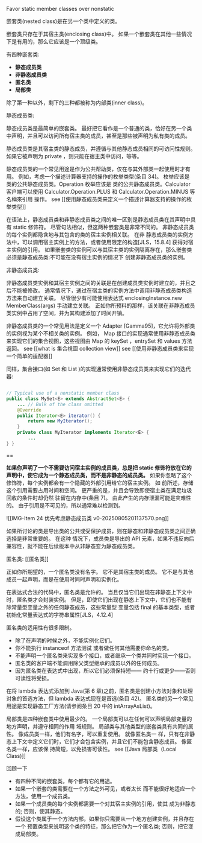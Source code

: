 Favor static member classes over nonstatic


嵌套类(nested class)是在另一个类中定义的类。 

嵌套类只存在于其宿主类(enclosing class)中。 
如果一个嵌套类在其他一些情况下是有用的，那么它应该是一个顶级类。 

有四种嵌套类:
- **静态成员类**
- **非静态成员类**
- **匿名类**
- **局部类**


除了第一种以外，剩下的三种都被称为内部类(inner class)。 


静态成员类:

静态成员类是最简单的嵌套类。 最好把它看作是一个普通的类，恰好在另一个类中声明，并且可以访问所有宿主类的成员，甚至是那些被声明为私有类的成员。 

静态成员类是其宿主类的静态成员，并遵循与其他静态成员相同的可访问性规则。 
如果它被声明为 private ，则只能在宿主类中访问，等等。


静态成员类的一个常见用途是作为公共帮助类，仅在与其外部类一起使用时才有用。 例如，考虑一个描述计算器支持的操作的枚举类型(条目 34)。 枚举应该是 类的公共静态成员类。Operation 枚举应该是 类的公共静态成员类。Calculator 客户端可以使用 Calculator.Operation.PLUS  和  Calculator.Operation.MINUS 等名稱來引用 操作。
see [[使用静态成员类来定义一个描述计算器支持的操作的枚举类型]]


在语法上，静态成员类和非静态成员类之间的唯一区别是静态成员类在其声明中具有 static 修饰符。 尽管句法相似，但这两种嵌套类是非常不同的。 非静态成员类的每个实例都隐含地与其包含的类的宿主实例相关联。 在非 静态成员类的实例方法中，可以调用宿主实例上的方法，或者使用限定的构造[JLS，15.8.4] 获得对宿主实例的引用。 如果嵌套类的实例可以与其宿主类的实例隔离存在，那么嵌套类必须是静态成员类:不可能在没有宿主实例的情况下 创建非静态成员类的实例。


非静态成员类:

非静态成员类实例和其宿主实例之间的关联是在创建成员类实例时建立的，并且之后不能被修改。 通常情况下，通过在宿主类的实例方法中调用非静态成员类构造方法来自动建立关联。 尽管很少有可能使用表达式 enclosingInstance.new MemberClass(args) 手动建立关联。 正如你所预料的那样，该关联在非静态成员类实例中占用了空间，并为其构建添加了时间开销。

非静态成员类的一个常见用法是定义一个 Adapter [Gamma95]，它允许将外部类的实例视为某个不相关类的实例。 例如， Map 接口的实现通常使用非静态成员类来实现它们的集合视图，这些视图由 Map 的 keySet ，entrySet 和 values 方法返回。 
see [[what is 集合視圖 collection view]]
see [[使用非静态成员类来实现一个简单的适配器]]

同样，集合接口(如 Set 和 List )的实现通常使用非静态成员类来实现它们的迭代器:
```java

// Typical use of a nonstatic member class
public class MySet<E> extends AbstractSet<E> {
    ... // Bulk of the class omitted
    @Override
    public Iterator<E> iterator() {
        return new MyIterator();
    }
    private class MyIterator implements Iterator<E> {
        ...
} }

```


==

**如果你声明了一个不需要访问宿主实例的成员类，总是把 static 修饰符放在它的声明中，使它成为一个静态成员类，而不是非静态的成员类。** 如果你忽略了这个修饰符，每个实例都会有一个隐藏的外部引用给它的宿主实例。 如 前所述，存储这个引用需要占用时间和空间。 更严重的是，并且会导致即使宿主类在满足垃圾回收的条件时却仍然 驻留在内存中(条目 7)。 由此产生的内存泄漏可能是灾难性的。 由于引用是不可见的，所以通常难以检测到。

![[IMG-Item 24 优先考虑静态成员类 v0-20250805201137570.png]]


如果所讨论的类是导出类的公共或受保护成员，则在静态和非静态成员类之间正确选择是非常重要的。 在这种 情况下，成员类是导出的 API 元素，如果不违反向后兼容性，就不能在后续版本中从非静态变为静态成员类。



匿名类:
[[匿名类]]

正如你所期望的，一个匿名类没有名字。 它不是其宿主类的成员。 它不是与其他成员一起声明，而是在使用时同时声明和实例化。 

在表达式合法的代码中，匿名类是允许的。 当且仅当它们出现在非静态上下文中时，匿名类才会封装实例。 但是，即使它们出现在静态上下文中，它们也不能有除常量型变量之外的任何静态成员，这些常量型 变量包括 final 的基本类型，或者初始化常量表达式的字符串属性[JLS，4.12.4]

匿名类的适用性有很多限制。 
- 除了在声明的时候之外，不能实例化它们。 
- 你不能执行 instanceof 方法测试 或者做任何其他需要你命名的类。 
- 不能声明一个匿名类来实现多个接口，或者继承一个类并同时实现一个接口。 
- 匿名类的客户端不能调用除父类型继承的成员以外的任何成员。 
- 因为匿名类在表达式中出现，所以它们必须保持短—— 约十行或更少——否则可读性将受损。

在将 lambda 表达式添加到 Java(第 6 章)之前，匿名类是创建小方法对象和处理对象的首选方法，但 lambda 表达式现在是首选(条目 42)。 匿名类的另一个常见用途是实现静态工厂方法(请参阅条目 20 中的 intArrayAsList)。



局部类是四种嵌套类中使用最少的。 
一个局部类可以在任何可以声明局部变量的地方声明，并遵守相同的作用 域规则。 局部类与其他类型的嵌套类具有共同的属性。 像成员类一样，他们有名字，可以重复使用。 就像匿名类一 样，只有在非静态上下文中定义它们时，它们才会包含实例，并且它们不能包含静态成员。 像匿名类一样，应该保 持简短，以免损害可读性。
see [[Java 局部类（Local Class)]]



回顾一下
- 有四种不同的嵌套类，每个都有它的用途。 
- 如果一个嵌套的类需要在一个方法之外可见，或者太长 而不能很好地适应一个方法，使用一个成员类。
- 如果一个成员类的每个实例都需要一个对其宿主实例的引用，使其 成为非静态的; 否则，使其静态。 
- 假设这个类属于一个方法内部，如果你只需要从一个地方创建实例，并且存在一个 预置类型来说明这个类的特征，那么把它作为一个匿名类; 否则，把它变成局部类。